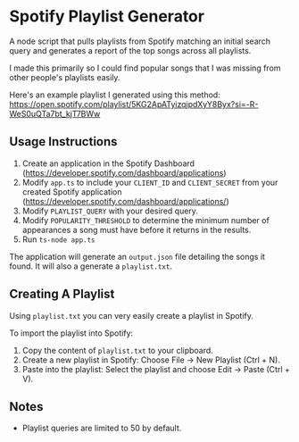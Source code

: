 # Spotify Playlist Generator
A node script that pulls playlists from Spotify matching an initial search query and generates a report of the
top songs across all playlists.

I made this primarily so I could find popular songs that I was missing from other people's playlists easily.

Here's an example playlist I generated using this method:
https://open.spotify.com/playlist/5KG2ApATyizqjpdXyY8Byx?si=-R-WeS0uQTa7bt_kjT7BWw

## Usage Instructions
1. Create an application in the Spotify Dashboard (https://developer.spotify.com/dashboard/applications)
2. Modify `app.ts` to include your `CLIENT_ID` and `CLIENT_SECRET` from your created Spotify application (https://developer.spotify.com/dashboard/applications/<appId>)
3. Modify `PLAYLIST_QUERY` with your desired query. 
4. Modify `POPULARITY_THRESHOLD` to determine the minimum number of appearances a song must have before it returns in the results.
5. Run `ts-node app.ts`

The application will generate an `output.json` file detailing the songs it found. It will also a generate a `playlist.txt`.

## Creating A Playlist
Using `playlist.txt` you can very easily create a playlist in Spotify.

To import the playlist into Spotify:
1. Copy the content of `playlist.txt` to your clipboard.
2. Create a new playlist in Spotify: Choose File -> New Playlist (Ctrl + N).
3. Paste into the playlist: Select the playlist and choose Edit -> Paste (Ctrl + V).

## Notes
- Playlist queries are limited to 50 by default. 
